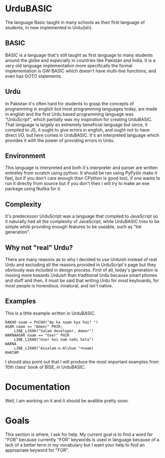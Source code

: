 # UrduBASIC
The language Basic taught in many schools as their first language of students, in now implemented in Urdu(ish).

## BASIC
BASIC is a language that's still taught as first language to many students around the globe and especially in countries like Pakistan and India. It is a very old language implementation more specifically the formal implementation is GW-BASIC which doesn't have multi-line functions, and even has GOTO statements.

## Urdu
In Pakistan it's often hard for students to grasp the concepts of programming in english but most programming languages today, are made in english and the first Urdu based programming language was "UrduScript", which partially was my inspiration for creating UrduBASIC. That language is largely an extremely beneficial language but since, it compiled to JS, it ought to give errors in english, and ought not to have direct I/O, but here comes in UrduBASIC. It's an interpreted language which provides it with the power of providing errors in Urdu.

## Environment
This language is interpreted and both it's interpreter and parser are written entireley from scratch using python. It should be ran using PyPy(to make it fast, but if you don't care enough then CPython is good too), if one wants to run it directly from source but if you don't then I will try to make an exe package using Nuitka for it.

## Complexity
It's predecessor UrduScript was a language that compiled to JavaScript so it naturally had all the complexity of JavaScript, while UrduBASIC tries to be simple while providing enough features to be useable, such as "list generation".

## Why not "real" Urdu?
There are many reasons as to why I decided to use Urduish instead of real Urdu and excluding all the reasons provided in UrduScript's page but they obviously was included in design process. First of all, today's generation is moving more towards Urduish than traditional Urdu because smart phones and stuff and then, it must be said that writing Urdu for most keyboards, for most people is horendous, innatural, and isn't native.

## Examples
This is a little example written in UrduBASIC.
```
RAKHO naam = PUCHO("Ap ka naam kya hai? ")
AGAR naam == "Ameer" PHIR;
	LINE_LIKHO("Salam developer, Ameer")
WARNAAGAR naam == "User" PHIR
	LINE_LIKHO("User koi nam nahi hota")
WARNA
	LINE_LIKHO("Assalam-o-Alikum "+naam)
KHATAM
```
I should also point out that I will produce the most important examples from 10th class' book of BISE, in UrduBASIC.

# Documentation
Well, I am working on it and it should be avalible pretty soon.

# Goals
This section is where, I ask for help. My current goal is to find a word for "FOR" because currently "FOR" keywords is used in language because of a lack of a better term in my vocabulary but I want your help to find an appropriate keyword for "FOR".
